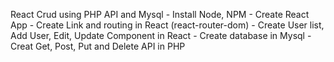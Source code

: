 React Crud using PHP API and Mysql
    - Install Node, NPM
    - Create React App
    - Create Link and routing in React (react-router-dom)
    - Create User list, Add User, Edit, Update Component in React
    - Create database in Mysql
    - Creat Get, Post, Put and Delete API in PHP